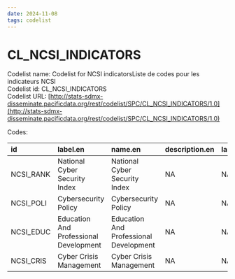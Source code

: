 ```yaml
---
date: 2024-11-08
tags: codelist
---
```


# CL_NCSI_INDICATORS

Codelist name: Codelist for NCSI indicatorsListe de codes pour les indicateurs NCSI  
Codelist id: CL_NCSI_INDICATORS  
Codelist URL: [http://stats-sdmx-disseminate.pacificdata.org/rest/codelist/SPC/CL_NCSI_INDICATORS/1.0](http://stats-sdmx-disseminate.pacificdata.org/rest/codelist/SPC/CL_NCSI_INDICATORS/1.0)  

Codes:  

|id        |label.en                               |name.en                                |description.en |label.fr |name.fr |description.fr |
|:---------|:--------------------------------------|:--------------------------------------|:--------------|:--------|:-------|:--------------|
|NCSI_RANK |National Cyber Security Index          |National Cyber Security Index          |NA             |NA       |NA      |NA             |
|NCSI_POLI |Cybersecurity Policy                   |Cybersecurity Policy                   |NA             |NA       |NA      |NA             |
|NCSI_EDUC |Education And Professional Development |Education And Professional Development |NA             |NA       |NA      |NA             |
|NCSI_CRIS |Cyber Crisis Management                |Cyber Crisis Management                |NA             |NA       |NA      |NA             |
